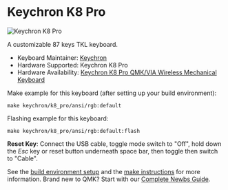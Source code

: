 # Keychron K8 Pro

![Keychron K8 Pro](https://cdn.shopify.com/s/files/1/0059/0630/1017/t/5/assets/keychronk8proqmkviawirelessmechanicalkeyboardformacwindowsosaprofilepbtkeycapspcbscrewinstabilizerwithhotswappablegaterongpromechanicalswitchcompatiblewithmxcherrypandakailhwithrgbbacklightaluminumframe-1645094681965.jpg)

A customizable 87 keys TKL keyboard.

* Keyboard Maintainer: [Keychron](https://github.com/keychron)
* Hardware Supported: Keychron K8 Pro
* Hardware Availability: [Keychron K8 Pro QMK/VIA Wireless Mechanical Keyboard](https://www.keychron.com/products/keychron-k8-pro-qmk-via-wireless-mechanical-keyboard)

Make example for this keyboard (after setting up your build environment):

    make keychron/k8_pro/ansi/rgb:default

Flashing example for this keyboard:

    make keychron/k8_pro/ansi/rgb:default:flash

**Reset Key**: Connect the USB cable, toggle mode switch to "Off", hold down the *Esc* key or reset button underneath space bar, then toggle then switch to "Cable".

See the [build environment setup](https://docs.qmk.fm/#/getting_started_build_tools) and the [make instructions](https://docs.qmk.fm/#/getting_started_make_guide) for more information. Brand new to QMK? Start with our [Complete Newbs Guide](https://docs.qmk.fm/#/newbs).
